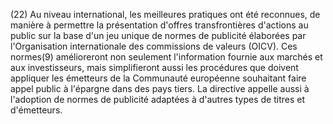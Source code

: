 (22) Au niveau international, les meilleures pratiques ont été reconnues, de manière à permettre la présentation d'offres transfrontières d'actions au public sur la base d'un jeu unique de normes de publicité élaborées par l'Organisation internationale des commissions de valeurs (OICV). Ces normes(9) amélioreront non seulement l'information fournie aux marchés et aux investisseurs, mais simplifieront aussi les procédures que doivent appliquer les émetteurs de la Communauté européenne souhaitant faire appel public à l'épargne dans des pays tiers. La directive appelle aussi à l'adoption de normes de publicité adaptées à d'autres types de titres et d'émetteurs.